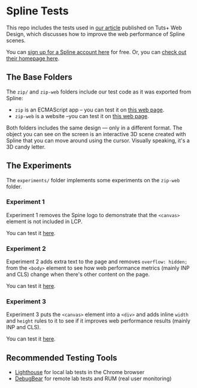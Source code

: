 # Spline Tests

This repo includes the tests used in [our article](https://webdesign.tutsplus.com) published on Tuts+ Web Design, which discusses how to improve the web performance of Spline scenes.

You can [sign up for a Spline account here](https://app.spline.design/signin) for free. Or, you can [check out their homepage here](https://spline.design/).

## The Base Folders

The `zip/` and `zip-web` folders include our test code as it was exported from Spline:
- `zip` is an ECMAScript app – you can test it on [this web page](https://snaptin.github.io/spline-test/zip/).
- `zip-web` is a website –you can test it on [this web page](https://snaptin.github.io/spline-test/zip-web/).

Both folders includes the same design — only in a different format. The object you can see on the screen is an interactive 3D scene created with Spline that you can move around using the cursor. Visually speaking, it's a 3D candy letter.

## The Experiments

The `experiments/` folder implements some experiments on the `zip-web` folder.

### Experiment 1

Experiment 1 removes the Spine logo to demonstrate that the `<canvas>` element is not included in LCP.

You can test it [here](https://snaptin.github.io/spline-test/experiments/1/).

### Experiment 2

Experiment 2 adds extra text to the page and removes `overflow: hidden;` from the `<body>` element to see how web performance metrics (mainly INP and CLS) change when there's other content on the page.

You can test it [here](https://snaptin.github.io/spline-test/experiments/2/).

### Experiment 3

Experiment 3 puts the `<canvas>` element into a `<div>` and adds inline `width` and `height` rules to it to see if it improves web performance results (mainly INP and CLS).

You can test it [here](https://snaptin.github.io/spline-test/experiments/3/).

## Recommended Testing Tools
- [Lighthouse](https://developer.chrome.com/docs/lighthouse/overview) for local lab tests in the Chrome browser
- [DebugBear](https://www.debugbear.com/test/website-speed) for remote lab tests and RUM (real user monitoring)
